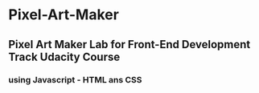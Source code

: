 # Pixel-Art-Maker
## Pixel Art Maker Lab for Front-End Development Track Udacity Course
### using Javascript - HTML ans CSS
